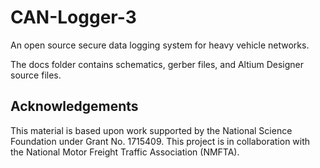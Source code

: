 # CAN-Logger-3

An open source secure data logging system for heavy vehicle networks.

The docs folder contains schematics, gerber files, and Altium Designer source files. 

## Acknowledgements

This material is based upon work supported by the National Science Foundation under Grant No. 1715409. This project is in collaboration with the National Motor Freight Traffic Association (NMFTA).
